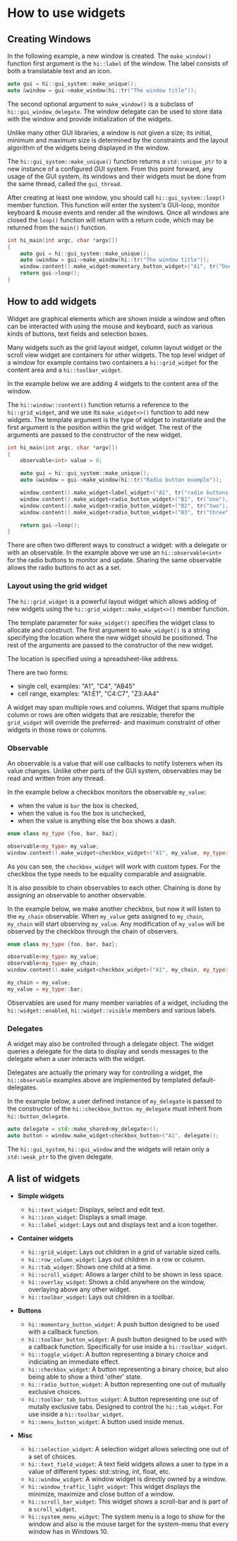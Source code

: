 How to use widgets
==================

Creating Windows
----------------

In the following example, a new window is created. The `make_window()` function
first argument is the `hi::label` of the window. The label consists of both a
translatable text and an icon.

```cpp
auto gui = hi::gui_system::make_unique();
auto &window = gui->make_window(hi::tr("The window title"));
```

The second optional argument to `make_window()` is a subclass of
`hi::gui_window_delegate`. The window delegate can be used to store data with
the window and provide initialization of the widgets.

Unlike many other GUI libraries, a window is not given a size; its initial,
minimum and maximum size is determined by the constraints and the layout
algorithm of the widgets being displayed in the window.

The `hi::gui_system::make_unique()` function returns a `std::unique_ptr`
to a new instance of a configured GUI system. From this point forward, any
usage of the GUI system, its windows and their widgets must be done from
the same thread, called the `gui_thread`.

After creating at least one window, you should call `hi::gui_system::loop()`
member function. This function will enter the system's GUI-loop, monitor
keyboard & mouse events and render all the windows. Once all windows are
closed the `loop()` function will return with a return code, which may be
returned from the `main()` function.

```cpp
int hi_main(int argc, char *argv[])
{
    auto gui = hi::gui_system::make_unique();
    auto &window = gui->make_window(hi::tr("The window title"));
    window.content().make_widget<momentary_button_widget>("A1", tr("Does nothing"));
    return gui->loop();
}
```

How to add widgets
------------------

Widget are graphical elements which are shown inside a window and often can be
interacted with using the mouse and keyboard, such as various kinds of buttons,
text fields and selection boxes.

Many widgets such as the grid layout widget, column layout widget or the scroll
view widget are containers for other widgets. The top level widget of a window
for example contains two containers a `hi::grid_widget` for the content area and
a `hi::toolbar_widget`.

In the example below we are adding 4 widgets to the content area of the window.

The `hi::window::content()` function returns a reference to the `hi::grid_widget`,
 and we use its `make_widget<>()` function to add new widgets. The template
 argument is the type of widget to instantiate and the first argument is the
 position within the grid widget. The rest of the arguments are passed to the
 constructor of the new widget.

```cpp
int hi_main(int argc, char *argv[])
{
    observable<int> value = 0;

    auto gui = hi::gui_system::make_unique();
    auto &window = gui->make_window(hi::tr("Radio button example"));

    window.content().make_widget<label_widget>("A1", tr("radio buttons:"));
    window.content().make_widget<radio_button_widget>("B1", tr("one"), value, 1);
    window.content().make_widget<radio_button_widget>("B2", tr("two"), value, 2);
    window.content().make_widget<radio_button_widget>("B3", tr("three"), value, 3);

    return gui->loop();
}
```

There are often two different ways to construct a widget: with a delegate or
with an observable. In the example above we use an `hi::observable<int>` for the
radio buttons to monitor and update. Sharing the same observable allows the
radio buttons to act as a set.

### Layout using the grid widget

The `hi::grid_widget` is a powerful layout widget which allows adding of new widgets
using the `hi::grid_widget::make_widget<>()` member function.

The template parameter for `make_widget()` specifies the widget class to allocate and construct.
The first argument to `make_widget()` is a string specifying the location where the
new widget should be positioned. The rest of the arguments are passed to the constructor of
the new widget.

The location is specified using a spreadsheet-like address.

There are two forms:

 - single cell, examples: "A1", "C4", "AB45"
 - cell range, examples: "A1:E1", "C4:C7", "Z3:AA4"

A widget may span multiple rows and columns. Widget that spans multiple column or rows
are often widgets that are resizable; therefor the `grid_widget` will override the
preferred- and maximum constraint of other widgets in those rows or columns.


### Observable

An observable is a value that will use callbacks to notify listeners when its
value changes. Unlike other parts of the GUI system, observables may be read and
written from any thread.

In the example below a checkbox monitors the observable `my_value`:

- when the value is `bar` the box is checked,
- when the value is `foo` the box is unchecked,
- when the value is anything else the box shows a dash.

```cpp
enum class my_type {foo, bar, baz};

observable<my_type> my_value;
window.content().make_widget<checkbox_widget>("A1", my_value, my_type::bar, my_type::foo);
```

As you can see, the `checkbox_widget` will work with custom types. For the checkbox
the type needs to be equality comparable and assignable.

It is also possible to chain observables to each other. Chaining is done by
assigning an observable to another observable.

In the example below, we make another checkbox, but now it will listen to
the `my_chain` observable. When `my_value` gets assigned to `my_chain`,
`my_chain` will start observing `my_value`. Any modification of `my_value`
will be observed by the checkbox through the chain of observers.

```cpp
enum class my_type {foo, bar, baz};

observable<my_type> my_value;
observable<my_type> my_chain;
window.content().make_widget<checkbox_widget>("A1", my_chain, my_type::bar, my_type::foo);

my_chain = my_value;
my_value = my_type::bar;
```

Observables are used for many member variables of a widget, including the
`hi::widget::enabled`, `hi::widget::visible` members and various labels.

### Delegates

A widget may also be controlled through a delegate object. The widget queries a
delegate for the data to display and sends messages to the delegate when a user
interacts with the widget.

Delegates are actually the primary way for controlling a widget, the
`hi::observable` examples above are implemented by templated default-delegates.

In the example below, a user defined instance of `my_delegate` is passed to the
constructor of the `hi::checkbox_button`. `my_delegate` must inherit from
`hi::button_delegate`.

```cpp
auto delegate = std::make_shared<my_delegate>();
auto button = window.make_widget<checkbox_button>("A1", delegate));
```

The `hi::gui_system`, `hi::gui_window` and the widgets will retain only
a `std::weak_ptr` to the given delegate.

A list of widgets
-----------------

- **Simple widgets**
  - `hi::text_widget`: Displays, select and edit text.
  - `hi::icon_widget`: Displays a small image.
  - `hi::label_widget`: Lays out and displays text and a icon together.

- **Container widgets**
  - `hi::grid_widget`: Lays out children in a grid of variable sized cells.
  - `hi::row_column_widget`: Lays out children in a row or column.
  - `hi::tab_widget`: Shows one child at a time.
  - `hi::scroll_widget`: Allows a larger child to be shown in less space.
  - `hi::overlay_widget`: Shows a child anywhere on the window, overlaying above
    any other widget.
  - `hi::toolbar_widget`: Lays out children in a toolbar.

- **Buttons**
  - `hi::momentary_button_widget`: A push button designed to be used with a
    callback function.
  - `hi::toolbar_button_widget`: A push button designed to be used with a
    callback function. Specifically for use inside a `hi::toolbar_widget`.
  - `hi::toggle_widget`: A button representing a binary choice and indiciating
    an immediate effect.
  - `hi::checkbox_widget`: A button representing a binary choice, but also being
    able to show a third 'other' state.
  - `hi::radio_button_widget`: A button representing one out of mutually
    exclusive choices.
  - `hi::toolbar_tab_button_widget`: A button representing one out of mutally
    exclusive tabs. Designed to control the `hi::tab_widget`. For use inside a
    `hi::toolbar_widget`.
  - `hi::menu_button_widget`: A button used inside menus.
- **Misc**
  - `hi::selection_widget`: A selection widget allows selecting one out of a set
    of choices.
  - `hi::text_field_widget`: A text field widgets allows a user to type in
    a value of different types: std::string, int, float, etc.
  - `hi::window_widget`: A window widget is directly owned by a window.
  - `hi::window_traffic_light_widget`: This widget displays the minimize,
    maximize and close button of a window.
  - `hi::scroll_bar_widget`: This widget shows a scroll-bar and is part of a
    `scroll_widget`.
  - `hi::system_menu_widget`: The system menu is a logo to show for the window
    and also is the mouse target for the system-menu that every window has in
    Windows 10.
